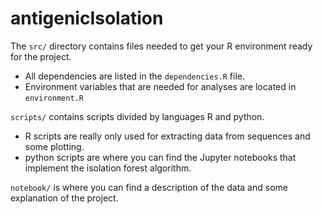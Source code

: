 # antigenicIsolation

The `src/` directory contains files needed to get your R environment ready for the project. 
  - All dependencies are listed in the `dependencies.R` file. 
  - Environment variables that are needed for analyses are located in `environment.R`

`scripts/` contains scripts divided by languages R and python. 
  - R scripts are really only used for extracting data from sequences and some plotting.
  - python scripts are where you can find the Jupyter notebooks that implement the isolation forest algorithm.
  
`notebook/` is where you can find a description of the data and some explanation of the project.
